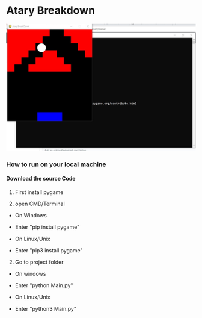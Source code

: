 # Atary Breakdown
![screenshot1](Image1.jpg)

### How to run on your local machine
#### Download the source Code

1. First install pygame

1. open CMD/Terminal
* On Windows
- Enter "pip install pygame"
* On Linux/Unix
- Enter "pip3 install pygame"


2. Go to project folder 
* On windows	
- Enter "python Main.py"
* On Linux/Unix
- Enter "python3 Main.py"
